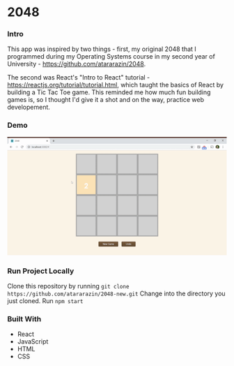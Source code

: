# 2048

### Intro
This app was inspired by two things - first, my original 2048 that I programmed during my Operating Systems course in my second year of University - https://github.com/atararazin/2048. 

The second was React's "Intro to React" tutorial - https://reactjs.org/tutorial/tutorial.html, which taught the basics of React by building a Tic Tac Toe game. This reminded me how much fun building games is, so I thought I'd give it a shot and on the way, practice web developement.


### Demo
![Demo](/gif/2048-Google-Chrome-2020-05-15-15.gif)

### Run Project Locally
Clone this repository by running `git clone https://github.com/atararazin/2048-new.git`
Change into the directory you just cloned.
Run `npm start`

### Built With
- React
- JavaScript
- HTML
- CSS





